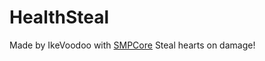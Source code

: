 # HealthSteal
 Made by IkeVoodoo with [SMPCore](https://github.com/IkeVoodoo/SMPCore)
 Steal hearts on damage!
